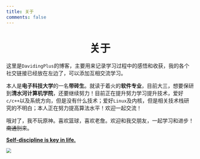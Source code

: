 ```yaml
---
title: 关于
comments: false
---
```


<meta name="referrer" content="no-referrer"/>

# <center>关于</center>

这里是`DavidingPlus`的博客，主要用来记录学习过程中的感悟和收获，我的各个社交链接已经放在左边了，可以添加互相交流学习。

本人是**电子科技大学**的一名**带砖生**。就读于着火的**软件专业**，目前大三，想要保研到**清水河计算机学院**，还要继续努力！目前正在提升努力学习提升技术，爱好`c/c++`以及系统方向，但是没有什么技术；爱好`Linux`及内核，但是相关技术栈研究的不明白；本人正在努力提高算法水平！欢迎一起交流！

哦对了，我不玩原神。喜欢篮球，喜欢老詹。欢迎和我交朋友，一起学习和进步！~~南通别来~~。

**<u>Self-discipline is key in life.</u>**

<img src="/images/about/lbj.webp" style="zoom: 80%;" />

